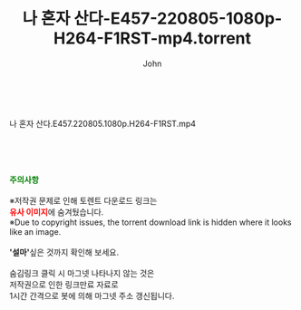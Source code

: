 ﻿---
layout: post
title:  "나 혼자 산다-E457-220805-1080p-H264-F1RST-mp4.torrent"
author: John
categories: [ 방송/음악 ]
tags: [  ]
image:  
description: "나 혼자 산다-E457-220805-1080p-H264-F1RST-mp4 torrent 정보 공유"
toc: true
toc_sticky: true
---

<br>
<div class="view-img">
<a class="view_image" href="https://torrentmobile60.com/bbs/view_image.php?fn=%2Fdata%2Ffile%2Fmusic%2F3735182707_js5NVtWq_cdb588f30da7cfa067ae89d7091dc48788f5f906.jpg" target="_blank"><img alt="" class="img-tag" content="https://torrentmobile60.com/data/file/music/3735182707_js5NVtWq_cdb588f30da7cfa067ae89d7091dc48788f5f906.jpg" itemprop="image" src="https://torrentmobile60.com/data/file/music/thumb-3735182707_js5NVtWq_cdb588f30da7cfa067ae89d7091dc48788f5f906_835x2244.jpg"/></a></div><div class="view-content" itemprop="description">
<p>나 혼자 산다.E457.220805.1080p.H264-F1RST.mp4<br/></p> </div>
    
<br><br><br>
<p data-ke-size="size16"><b><span style="color: green;">주의사항</span></b><br /><br />※저작권 문제로 인해 토렌트 다운로드 링크는<br /><b><span style="color: red;">유사 이미지</span></b>에 숨겨뒀습니다.<br />※Due to copyright issues, the torrent download link is hidden where it looks like an image.<br /><br /><b>'설마'</b>싶은 것까지 확인해 보세요.<br /><br />숨김링크 클릭 시 마그넷 나타나지 않는 것은<br />저작권으로 인한 링크만료 자료로<br />1시간 간격으로 봇에 의해 마그넷 주소 갱신됩니다.</p>
